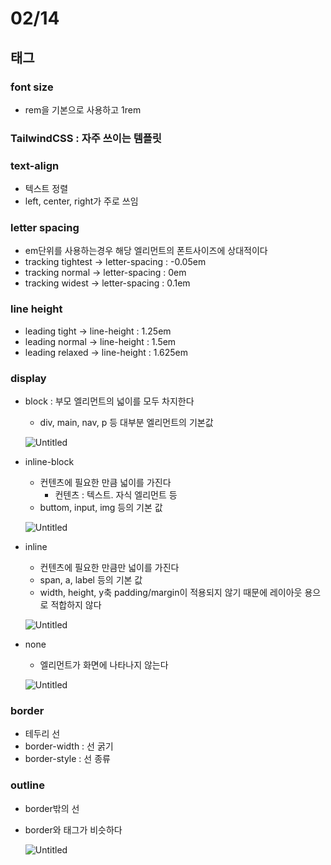 # 02/14

## 태그

### font size

- rem을 기본으로 사용하고 1rem

### TailwindCSS : 자주 쓰이는 템플릿

### text-align

- 텍스트 정렬
- left, center, right가 주로 쓰임

### letter spacing

- em단위를 사용하는경우 해당 엘리먼트의 폰트사이즈에 상대적이다
- tracking tightest → letter-spacing : -0.05em
- tracking normal → letter-spacing : 0em
- tracking widest → letter-spacing : 0.1em

### line height

- leading tight → line-height : 1.25em
- leading normal → line-height : 1.5em
- leading relaxed → line-height : 1.625em

### display

- block : 부모 엘리먼트의 넓이를 모두 차지한다
    - div, main, nav, p 등 대부분 엘리먼트의 기본값
    
    ![Untitled](/사진/02%2014/Untitled.png)
    
- inline-block
    - 컨텐츠에 필요한 만큼 넓이를 가진다
        - 컨텐츠 : 텍스트. 자식 엘리먼트 등
    - buttom, input, img 등의 기본 값
    
    ![Untitled](/사진/02%2014/Untitled%201.png)
    
- inline
    - 컨텐츠에 필요한 만큼만 넓이를 가진다
    - span, a, label 등의 기본 값
    - width, height, y축 padding/margin이 적용되지 않기 때문에 레이아웃 용으로 적합하지 않다
    
    ![Untitled](/사진/02%2014/Untitled%202.png)
    
- none
    - 엘리먼트가 화면에 나타나지 않는다
    
    ![Untitled](/사진/02%2014/Untitled%203.png)
    

### border

- 테두리 선
- border-width : 선 굵기
- border-style : 선 종류

### outline

- border밖의 선
- border와 태그가 비슷하다
    
    ![Untitled](/사진/02%2014/Untitled%204.png)